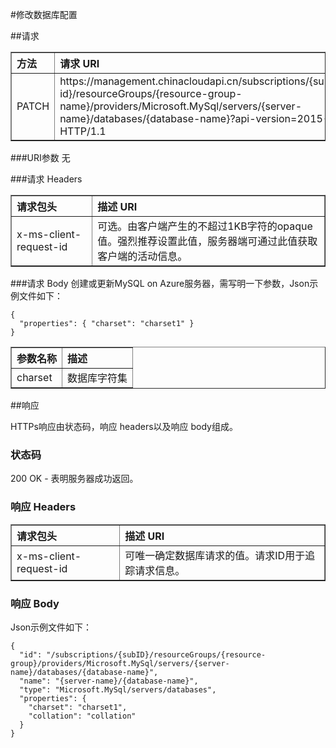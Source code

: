 <properties linkid="" urlDisplayName="" pageTitle="使用PowerShell管理MySQL Database on Azure - Azure 微软云" metaKeywords="Azure 云,技术文档,文档与资源,MySQL,数据库,入门指南,Azure MySQL, MySQL PaaS,Azure MySQL PaaS, API, Azure MySQL Service, Azure RDS" description="本文介绍如何通过API实现更多MySQL Database on Azure的查询、创建、修改、删除等操作。" metaCanonical="" services="MySQL" documentationCenter="Services" title="" authors="sofia" solutions="" manager="" editor="" />  

<tags ms.service="mysql" ms.date="" wacn.date="12/18/2015"/>

#修改数据库配置

##请求
<table width="100%" border="1" cellspacing="0" cellpadding="0">
  <th align="left"><strong>方法</strong>
    </td>
  <th align="left"><strong>请求 URI</strong>
    </td>
  
  <tr>
    <td>PATCH </td>
    <td>https://management.chinacloudapi.cn/subscriptions/{subscription-id}/resourceGroups/{resource-group-name}/providers/Microsoft.MySql/servers/{server-name}/databases/{database-name}?api-version=2015-09-01 HTTP/1.1</td>
  </tr>
</table>

###URI参数
无

###请求 Headers
<table width="100%" border="1" cellspacing="0" cellpadding="0">
  <th align="left"><strong>请求包头</strong>
    </td>
  <th align="left"><strong>描述 URI</strong>
    </td>
  
  <tr>
    <td>x-ms-client-request-id</td>
    <td>可选。由客户端产生的不超过1KB字符的opaque值。强烈推荐设置此值，服务器端可通过此值获取客户端的活动信息。</td>
  </tr>
</table>

###请求 Body
创建或更新MySQL on Azure服务器，需写明一下参数，Json示例文件如下：
```
{
  "properties": { "charset": "charset1" }
}

```
<table width="100%" border="1" cellspacing="0" cellpadding="0">
  <th align="left"><strong>参数名称</strong>
    </td>
  <th align="left"><strong>描述</strong>
    </td>
  
  <tr>
    <td>charset</td>
    <td>数据库字符集</td>
  </tr>
</table>

##响应

HTTPs响应由状态码，响应 headers以及响应 body组成。
### 状态码
200 OK - 表明服务器成功返回。

### 响应 Headers

<table width="100%" border="1" cellspacing="0" cellpadding="0">
  <th align="left"><strong>请求包头</strong>
    </td>
  <th align="left"><strong>描述 URI</strong>
    </td>
  
  <tr>
    <td>x-ms-client-request-id</td>
    <td>可唯一确定数据库请求的值。请求ID用于追踪请求信息。</td>
  </tr>
</table>

### 响应 Body
Json示例文件如下：
```
{
  "id": "/subscriptions/{subID}/resourceGroups/{resource-group}/providers/Microsoft.MySql/servers/{server-name}/databases/{database-name}",
  "name": "{server-name}/{database-name}",
  "type": "Microsoft.MySql/servers/databases",
  "properties": {
    "charset": "charset1",
    "collation": "collation"
  }
}
```
